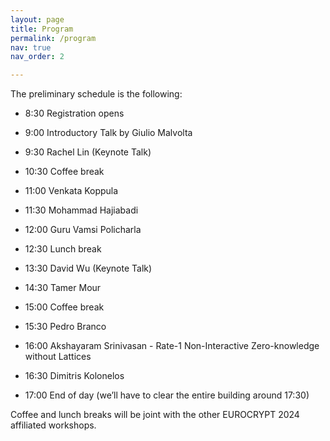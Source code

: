 ```yaml
---
layout: page
title: Program
permalink: /program
nav: true
nav_order: 2

---
```


The preliminary schedule is the following:

- 8:30	Registration opens

- 9:00	Introductory Talk by Giulio Malvolta
- 9:30	Rachel Lin (Keynote Talk) 

- 10:30 Coffee break

- 11:00	Venkata Koppula
- 11:30	Mohammad Hajiabadi
- 12:00	Guru Vamsi Policharla

- 12:30 Lunch break

- 13:30 David Wu (Keynote Talk)
- 14:30 Tamer Mour

- 15:00 Coffee break

- 15:30 Pedro Branco
- 16:00 Akshayaram Srinivasan - Rate-1 Non-Interactive Zero-knowledge without Lattices
- 16:30 Dimitris Kolonelos

- 17:00 End of day  (we’ll have to clear the entire building around 17:30)

Coffee and lunch breaks will be joint with the other EUROCRYPT 2024 affiliated workshops.

